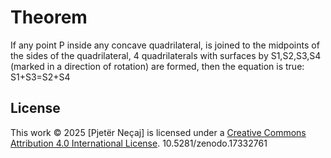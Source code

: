 # Theorem
If any point P inside any concave quadrilateral, is joined to the midpoints of the sides of the quadrilateral, 4 quadrilaterals with surfaces by S1,S2,S3,S4 (marked in a direction of rotation) are formed, then the equation is true: S1+S3=S2+S4
## License
This work © 2025 [Pjetër Neçaj] is licensed under a [Creative Commons Attribution 4.0 International License](https://creativecommons.org/licenses/by/4.0/).
10.5281/zenodo.17332761
